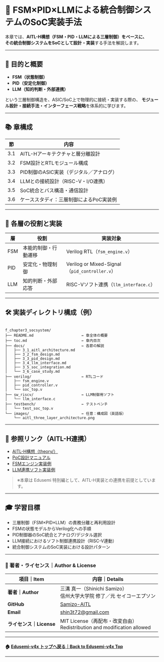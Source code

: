 # 🧠 FSM×PID×LLMによる統合制御システムのSoC実装手法

本章では、**AITL-H構想（FSM・PID・LLMによる三層制御）**をベースに、  
その統合制御システムを**SoCとして設計・実装**する手法を解説します。

---

## 🎯 目的と概要

- **FSM（状態制御）**
- **PID（安定化制御）**
- **LLM（知的判断・外部連携）**

という三層制御構造を、ASIC/SoC上で物理的に接続・実装する際の、
**モジュール設計・接続手法・インターフェース戦略**を体系的に学びます。

---

## 📚 章構成

| 節 | 内容 |
|----|------|
| 3.1 | AITL-Hアーキテクチャと層分離設計 |
| 3.2 | FSM設計とRTLモジュール構成 |
| 3.3 | PID制御のASIC実装（デジタル／アナログ） |
| 3.4 | LLMとの接続設計（RISC-V・I/O連携） |
| 3.5 | SoC統合とバス構造・通信設計 |
| 3.6 | ケーススタディ：三層制御によるPoC実装例 |

---

## 🧬 各層の役割と実装

| 層 | 役割 | 実装対象 |
|----|------|----------|
| FSM | 本能的制御・行動遷移 | Verilog RTL（`fsm_engine.v`） |
| PID | 安定化・物理制御 | Verilog or Mixed-Signal（`pid_controller.v`） |
| LLM | 知的判断・外部応答 | RISC-Vソフト連携（`llm_interface.c`） |

---

## 🛠 実装ディレクトリ構成（例）
```

f_chapter3_socsystem/
├── README.md                      ← 章全体の概要
├── toc.md                         ← 章内目次
├── docs/                          ← 各節の解説
│   ├── 3_1_aitl_architecture.md
│   ├── 3_2_fsm_design.md
│   ├── 3_3_pid_design.md
│   ├── 3_4_llm_interface.md
│   ├── 3_5_soc_integration.md
│   └── 3_6_case_study.md
├── verilog/                       ← RTLコード
│   ├── fsm_engine.v
│   ├── pid_controller.v
│   └── soc_top.v
├── sw_riscv/                      ← LLM制御用ソフト
│   └── llm_interface.c
├── testbench/                     ← テストベンチ
│   └── test_soc_top.v
└── images/                        ← 任意：構成図（英語版）
    └── aitl_three_layer_architecture.png

```

---

## 📘 参照リンク（AITL-H連携）

- [AITL-H構想（theory/）](https://github.com/Samizo-AITL/AITL-H/tree/main/theory)
- [PoC設計マニュアル](https://github.com/Samizo-AITL/AITL-H/tree/main/docs)
- [FSMエンジン実装例](https://github.com/Samizo-AITL/AITL-H/blob/main/implementary/fsm_engine/fsm_engine.py)
- [LLM連携ソフト実装例](https://github.com/Samizo-AITL/AITL-H/blob/main/implementary/llm_interface.py)

> ※本章は Edusemi 特別編として、AITL-H実装との連携を前提としています。

---

## 🎓 学習目標

- 三層制御（FSM×PID×LLM）の責務分離と再利用設計
- FSMの状態モデルからVerilog化への手順
- PID制御器のSoC統合とアナログ/デジタル選択
- LLM接続におけるソフト制御連携設計（RISC-V連動）
- 統合制御システムのSoC実装における設計パターン

---

### 👤 著者・ライセンス｜Author & License

| 項目｜Item | 内容｜Details |
|------------|----------------------------|
| **著者｜Author** | 三溝 真一（Shinichi Samizo）<br>信州大学大学院 修了／元 セイコーエプソン |
| **GitHub** | [Samizo-AITL](https://github.com/Samizo-AITL) |
| **Email** | [shin3t72@gmail.com](mailto:shin3t72@gmail.com) |
| **ライセンス｜License** | MIT License（再配布・改変自由）<br>Redistribution and modification allowed |

---

#### 🏠 [Edusemi-v4x トップへ戻る｜Back to Edusemi-v4x Top](../README.md)

---
